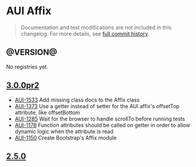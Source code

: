 # AUI Affix

> Documentation and test modifications are not included in this changelog. For more details, see [full commit history](https://github.com/liferay/alloy-ui/commits/master/src/aui-affix).

## @VERSION@

No registries yet.

## [3.0.0pr2](https://github.com/liferay/alloy-ui/releases/tag/3.0.0pr2)

* [AUI-1533](https://issues.liferay.com/browse/AUI-1533) Add missing class docs to the Affix class
* [AUI-1373](https://issues.liferay.com/browse/AUI-1178) Use a getter instead of setter for the AUI affix's offsetTop attribute, like offsetBottom
* [AUI-1285](https://issues.liferay.com/browse/AUI-1285) Wait for the browser to handle scrollTo before running tests
* [AUI-1178](https://issues.liferay.com/browse/AUI-1178) Function attributes should be called on getter in order to allow dynamic logic when the attribute is read
* [AUI-1150](https://issues.liferay.com/browse/AUI-1150) Create Bootstrap's Affix module

## [2.5.0](https://github.com/liferay/alloy-ui/releases/tag/2.5.0)

